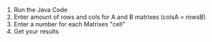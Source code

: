 1) Run the Java Code
2) Enter amount of rows and cols for A and B matrixes (colsA = rowsB)
3) Enter a number for each Matrixes "cell"
4) Get your results

